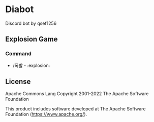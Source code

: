 # Diabot

Discord bot by qsef1256

## Explosion Game

### Command

* /폭발 - :explosion:

## License

Apache Commons Lang Copyright 2001-2022 The Apache Software Foundation

This product includes software developed at The Apache Software Foundation (https://www.apache.org/).

